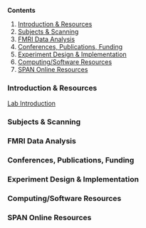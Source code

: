 __Contents__
1. [Introduction & Resources](#introduction)
2. [Subjects & Scanning](#subjects-scanning)
3. [FMRI Data Analysis](#data-analysis)
4. [Conferences, Publications, Funding](#conf-pub-fund)
5. [Experiment Design & Implementation](#exp-design)
6. [Computing/Software Resources](#computing/software)
7. [SPAN Online Resources](#online-resources)

<a name="introduction"></a>
### Introduction & Resources
[Lab Introduction](wiki/about.md)

<a name="subjects-scanning"></a>
### Subjects & Scanning

<a name="data-analysis"></a>
### FMRI Data Analysis

<a name="conf-pub-fund"></a>
### Conferences, Publications, Funding

<a name="exp-design"></a>
### Experiment Design & Implementation

<a name="computing/software"></a>
### Computing/Software Resources

<a name="online-resources"></a>
### SPAN Online Resources
